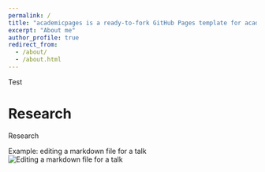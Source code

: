 ```yaml
---
permalink: /
title: "academicpages is a ready-to-fork GitHub Pages template for academic personal websites"
excerpt: "About me"
author_profile: true
redirect_from: 
  - /about/
  - /about.html
---
```


Test 

Research
======
Research


Example: editing a markdown file for a talk
![Editing a markdown file for a talk](/images/editing-talk.png)
